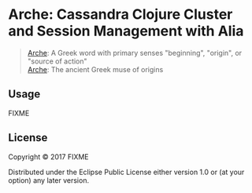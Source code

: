 # Arche: Cassandra Clojure Cluster and Session Management with Alia

> [Arche](https://en.wikipedia.org/wiki/Arche): A Greek word with primary senses "beginning", "origin", or "source of action"<br/>
> [Arche](https://en.wikipedia.org/wiki/Arche_(mythology)): The ancient Greek muse of origins

## Usage

FIXME

## License

Copyright © 2017 FIXME

Distributed under the Eclipse Public License either version 1.0 or (at
your option) any later version.
